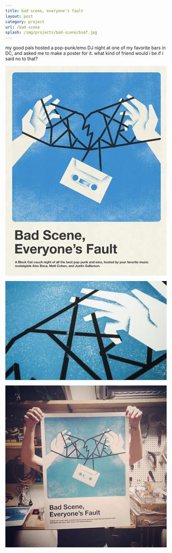 ```yaml
---
title: bad scene, everyone's fault
layout: post
category: project
url: /bad-scene
splash: /img/projects/bad-scene/bsef.jpg
---
```


my good pals hosted a pop-punk/emo DJ night at one of my favorite bars in DC, and asked me to make a poster for it. what kind of friend would i be if i said no to that?

![bsef-1](/img/projects/bad-scene/bsef-1.jpg)

![bsef-2](/img/projects/bad-scene/bsef-2.jpg)

![bsef-2](/img/projects/bad-scene/bsef-3.jpg)